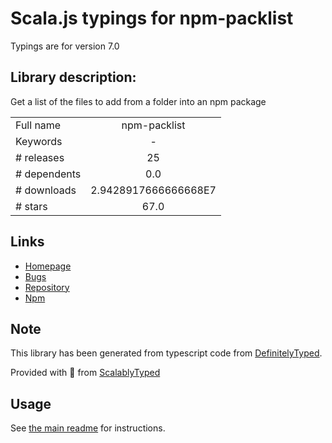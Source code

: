 
# Scala.js typings for npm-packlist

Typings are for version 7.0

## Library description:
Get a list of the files to add from a folder into an npm package

|                    |                 |
| ------------------ | :-------------: |
| Full name          | npm-packlist |
| Keywords           | - |
| # releases         | 25 |
| # dependents       | 0.0 |
| # downloads        | 2.9428917666666668E7 |
| # stars            | 67.0 |

## Links
- [Homepage](https://github.com/npm/npm-packlist#readme)
- [Bugs](https://github.com/npm/npm-packlist/issues)
- [Repository](https://github.com/npm/npm-packlist)
- [Npm](https://www.npmjs.com/package/npm-packlist)
    


## Note
This library has been generated from typescript code from [DefinitelyTyped](https://definitelytyped.org).

Provided with :purple_heart: from [ScalablyTyped](https://github.com/oyvindberg/ScalablyTyped)

## Usage
See [the main readme](../../readme.md) for instructions.


